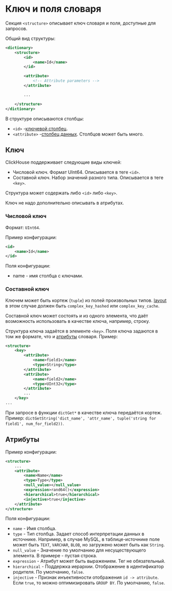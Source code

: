 <a name="dicts-external_dicts_dict_structure"></a>

# Ключ и поля словаря

Секция `<structure>` описывает ключ словаря и поля, доступные для запросов.

Общий вид структуры:

```xml
<dictionary>
    <structure>
        <id>
            <name>Id</name>
        </id>

        <attribute>
            <!-- Attribute parameters -->
        </attribute>

        ...

    </structure>
</dictionary>
```

В структуре описываются столбцы:

-   `<id>` -[ключевой столбец](external_dicts_dict_structure.md#dicts-external_dicts_dict_structure-key).
-   `<attribute>` -[столбец данных](external_dicts_dict_structure.md#dicts-external_dicts_dict_structure-attributes). Столбцов может быть много.

<a name="dicts-external_dicts_dict_structure-key"></a>

## Ключ

ClickHouse поддерживает следующие виды ключей:

-   Числовой ключ. Формат UInt64. Описывается в теге `<id>`.
-   Составной ключ. Набор значений разного типа. Описывается в теге `<key>`.

Структура может содержать либо `<id>` либо `<key>`.

<div class="admonition attention">

Ключ не надо дополнительно описывать в атрибутах.

</div>

### Числовой ключ

Формат: `UInt64`.

Пример конфигурации:

```xml
<id>
    <name>Id</name>
</id>
```

Поля конфигурации:

-   name - имя столбца с ключами.

### Составной ключ

Ключем может быть кортеж (`tuple`) из полей произвольных типов. [layout](external_dicts_dict_layout.md#dicts-external_dicts_dict_layout) в этом случае должен быть `complex_key_hashed` или `complex_key_cache`.

<div class="admonition tip">

Cоставной ключ может состоять и из одного элемента, что даёт возможность использовать в качестве ключа, например, строку.

</div>

Структура ключа задаётся в элементе `<key>`. Поля ключа задаются в том же формате, что и [атрибуты](external_dicts_dict_structure.md#dicts-external_dicts_dict_structure-attributes) словаря. Пример:

```xml
<structure>
    <key>
        <attribute>
            <name>field1</name>
            <type>String</type>
        </attribute>
        <attribute>
            <name>field2</name>
            <type>UInt32</type>
        </attribute>
        ...
    </key>
...
```

При запросе в функции `dictGet*` в качестве ключа передаётся кортеж. Пример: `dictGetString('dict_name', 'attr_name', tuple('string for field1', num_for_field2))`.

<a name="dicts-external_dicts_dict_structure-attributes"></a>

## Атрибуты

Пример конфигурации:

```xml
<structure>
    ...
    <attribute>
        <name>Name</name>
        <type>Type</type>
        <null_value></null_value>
        <expression>rand64()</expression>
        <hierarchical>true</hierarchical>
        <injective>true</injective>
    </attribute>
</structure>
```

Поля конфигурации:

-   `name` - Имя столбца.
-   `type` - Тип столбца. Задает способ интерпретации данных в источнике. Например, в случае MySQL, в таблице-источнике поле может быть `TEXT`, `VARCHAR`, `BLOB`, но загружено может быть как `String`.
-   `null_value` - Значение по умолчанию для несуществующего элемента. В примере - пустая строка.
-   `expression` - Атрибут может быть выражением. Тег не обязательный.
-   `hierarchical` - Поддержка иерархии. Отображение в идентификатор родителя. По умолчанию, `false`.
-   `injective` - Признак инъективности отображения `id -> attribute`. Если `true`, то можно оптимизировать `GROUP BY`. По умолчанию, `false`.

